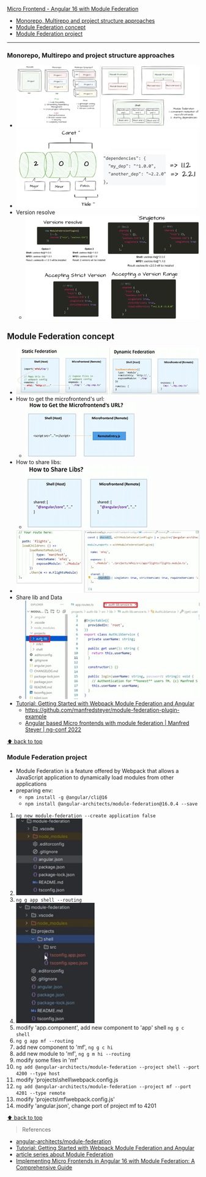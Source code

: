 [Micro Frontend - Angular 16 with Module Federation](#top)

- [Monorepo, Multirepo and project structure approaches](#monorepo-multirepo-and-project-structure-approaches)
- [Module Federation concept](#module-federation-concept)
- [Module Federation project](#module-federation-project)

----------------------------------------------------------------------

### Monorepo, Multirepo and project structure approaches

- ![project-structure](./images/project-structure.png)
- ![ModuleFederation](./images/ModuleFederation.png)
- Version resolve
  - ![Version resolve](./images/Versionresolve.png)

## Module Federation concept

- ![mfconcept1](./images/mfconcept1.png)
- How to get the microfrontend's url: 
  - ![mfconcept2](./images/mfconcept2.png)
- How to share libs: 
  - ![mfconcept3](./images/mfconcept3.png)
- ![mfconcept4](./images/mfconcept4.png)
- Share lib and Data
  - ![mfconcept5](./images/mfconcept5.png)
- [Tutorial: Getting Started with Webpack Module Federation and Angular](https://dev.to/manfredsteyer/tutorial-getting-started-with-webpack-module-federation-and-angular-2edd)
  - https://github.com/manfredsteyer/module-federation-plugin-example
  - [Angular based Micro frontends with module federation | Manfred Steyer | ng-conf 2022](https://www.youtube.com/watch?v=CDKK6FVvqvs)

[⬆ back to top](#top)

### Module Federation project

- Module Federation is a feature offered by Webpack that allows a JavaScript application to dynamically load modules from other applications
- preparing env: 
  - `npm install -g @angular/cli@16`
  - `npm install @angular-architects/module-federation@16.0.4 --save`
1. `ng new module-federation --create application false`
2. ![mfproject1](./images/mfproject1.png)
3. `ng g app shell --routing`
4. ![mfproject2](./images/mfproject2.png)
5. modify 'app.component', add new component to 'app' shell `ng g c shell`
6. `ng g app mf --routing`
7. add new component to 'mf', `ng g c hi`
8. add new module to 'mf', `ng g m hi --routing`
9. modify some files in 'mf'
10. `ng add @angular-architects/module-federation --project shell --port 4200 --type host`
11. modify 'projects\shell\webpack.config.js
12. `ng add @angular-architects/module-federation --project mf --port 4201 --type remote`
13. modify 'projects\mf\webpack.config.js'
14. modify 'angular.json', change port of project mf to 4201

[⬆ back to top](#top)

> References
- [angular-architects/module-federation](https://github.com/angular-architects/module-federation-plugin)
- [Tutorial: Getting Started with Webpack Module Federation and Angular](https://github.com/angular-architects/module-federation-plugin/blob/main/libs/mf/tutorial/tutorial.md)
- [article series about Module Federation](https://www.angulararchitects.io/blog/the-microfrontend-revolution-part-2-module-federation-with-angular/)
- [Implementing Micro Frontends in Angular 16 with Module Federation: A Comprehensive Guide](https://medium.com/@edelcustodiofrias/implementing-micro-frontends-in-angular-16-with-module-federation-a-comprehensive-guide-ff733374b82f)

